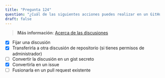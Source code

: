 ```yaml
---
title: "Pregunta 124"  
question: "¿Cuál de las siguientes acciones puedes realizar en un GitHub Discussion? (Elige tres)."  
draft: false  
---
```


> **Más información**: [Acerca de las discusiones](https://docs.github.com/en/discussions/quickstart#introduction)

- [x] Fijar una discusión  
- [x] Transferirla a otra discusión de repositorio (si tienes permisos de administrador)  
- [ ] Convertir la discusión en un gist secreto  
- [x] Convertirla en un issue  
- [ ] Fusionarla en un pull request existente  
